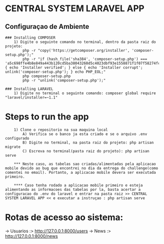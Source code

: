 # CENTRAL SYSTEM LARAVEL APP

## Configuraçao de Ambiente

    ### Installing COMPOSER
        1) Digite o seguinte comando no terminal, dentro da pasta raiz do projeto:  
            php -r "copy('https://getcomposer.org/installer', 'composer-setup.php');"
            php -r "if (hash_file('sha384', 'composer-setup.php') === 'a5c698ffe4b8e849a443b120cd5ba38043260d5c4023dbf93e1558871f1f07f58274fc6f4c93bcfd858c6bd0775cd8d1') { echo 'Installer verified'; } else { echo 'Installer corrupt'; unlink('composer-setup.php'); } echo PHP_EOL;"
            php composer-setup.php
            php -r "unlink('composer-setup.php');"

    ### Installing LARAVEL
        1) Digite no terminal o seguinte comando: composer global require "laravel/installer=~1.1"


# Steps to run the app
        1) Clone o repositorio na sua maquina local     
            A) Verifica se o banco ja esta criado e se o arquivo .env configurado 
            B) Digite no terminal, na pasta raiz do projeto: php artisan migrate
            C) Escreva no terminal(pasta raiz do projeto): php artisan serve

        *** Neste caso, as tabelas sao criadas/alimentadas pela aplicacao mobile devido ao bug que encontrei no dia da entrega do challenge(como comentei no email). Portanto, a aplicacao mobile devera ser executada primeiro. 

        **** Caso tenha rodado a aplicacao mobile primeiro e esteja alimentando as informacoes das tabelas por la, basta acertar a configuracao do .env do laravel e entrar na pasta raiz >> CENTRAL SYSTEM LARAVEL APP << e executar a instruçao : php artisan serve 


# Rotas de acesso ao sistema:
-> Usuarios :> http://127.0.0.1:8000/users
-> News :> http://127.0.0.1:8000/news